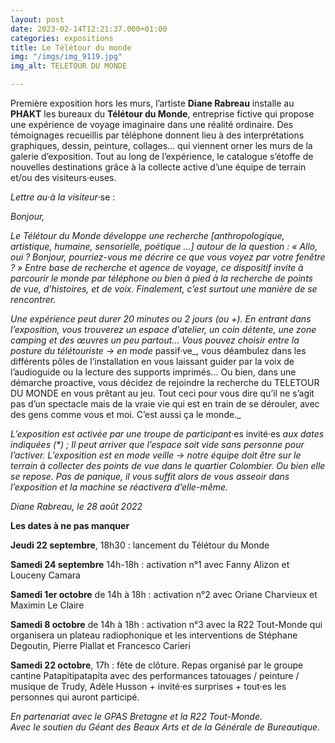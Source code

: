 ```yaml
---
layout: post
date: 2023-02-14T12:21:37.000+01:00
categories: expositions
title: Le Télétour du monde
img: "/imgs/img_9119.jpg"
img_alt: TELETOUR DU MONDE

---
```

Première exposition hors les murs, l’artiste **Diane Rabreau** installe au **PHAKT** les bureaux du **Télétour du Monde**, entreprise fictive qui propose une expérience de voyage imaginaire dans une réalité ordinaire. Des témoignages recueillis par téléphone donnent lieu à des interprétations graphiques, dessin, peinture, collages… qui viennent orner les murs de la galerie d’exposition. Tout au long de l’expérience, le catalogue s’étoffe de nouvelles destinations grâce à la collecte active d’une équipe de terrain et/ou des visiteurs·euses.

_Lettre au_·_à la visiteur_·se :

_Bonjour,_

_Le Télétour du Monde développe une recherche \[anthropologique, artistique, humaine, sensorielle, poétique …\] autour de la question : « Allo, oui ? Bonjour, pourriez-vous me décrire ce que vous voyez par votre fenêtre ? » Entre base de recherche et agence de voyage, ce dispositif invite à parcourir le monde par téléphone ou bien à pied à la recherche de points de vue, d’histoires, et de voix. Finalement, c’est surtout une manière de se rencontrer._

_Une expérience peut durer 20 minutes ou 2 jours (ou +). En entrant dans l’exposition, vous trouverez un espace d’atelier, un coin détente, une zone camping et des œuvres un peu partout… Vous pouvez choisir entre la posture du télétouriste -> en mode_ passif·ve_, vous déambulez dans les différents pôles de l’installation en vous laissant guider par la voix de l’audioguide ou la lecture des supports imprimés… Ou bien, dans une démarche proactive, vous décidez de rejoindre la recherche du TELETOUR DU MONDE en vous prêtant au jeu. Tout ceci pour vous dire qu’il ne s’agit pas d’un spectacle mais de la vraie vie qui est en train de se dérouler, avec des gens comme vous et moi. C’est aussi ça le monde._

_L’exposition est activée par une troupe de participant_·es invité·es _aux dates indiquées (*) ; Il peut arriver que l’espace soit vide sans personne pour l’activer. L’exposition est en mode veille -> notre équipe doit être sur le terrain à collecter des points de vue dans le quartier Colombier. Ou bien elle se repose. Pas de panique, il vous suffit alors de vous asseoir dans l’exposition et la machine se réactivera d’elle-même._

_Diane Rabreau, le 28 août 2022_

**Les dates à ne pas manquer**

**Jeudi 22 septembre**, 18h30 : lancement du Télétour du Monde

**Samedi 24 septembre** 14h-18h : activation n°1 avec Fanny Alizon et Louceny Camara

**Samedi 1er octobre** de 14h à 18h : activation n°2 avec Oriane Charvieux et Maximin Le Claire

**Samedi 8 octobre** de 14h à 18h : activation n°3 avec la R22 Tout-Monde qui organisera un plateau radiophonique et les interventions de Stéphane Degoutin, Pierre Piallat et Francesco Carieri

**Samedi 22 octobre**, 17h : fête de clôture. Repas organisé par le groupe cantine Patapitipatapita avec des performances tatouages / peinture / musique de Trudy, Adèle Husson + invité·es surprises + tout·es les personnes qui auront participé.

_En partenariat avec le GPAS Bretagne et la R22 Tout-Monde.  
Avec le soutien du Géant des Beaux Arts et de la Générale de Bureautique._